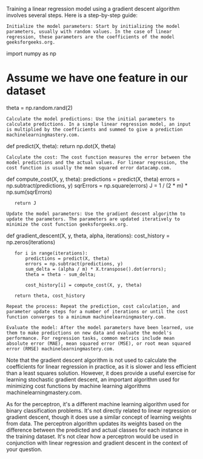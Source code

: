 
Training a linear regression model using a gradient descent algorithm involves several steps. Here is a step-by-step guide:

    Initialize the model parameters: Start by initializing the model parameters, usually with random values. In the case of linear regression, these parameters are the coefficients of the model geeksforgeeks.org.

   import numpy as np

   # Assume we have one feature in our dataset
   theta = np.random.rand(2)

    Calculate the model predictions: Use the initial parameters to calculate predictions. In a simple linear regression model, an input is multiplied by the coefficients and summed to give a prediction machinelearningmastery.com.

   def predict(X, theta):
       return np.dot(X, theta)

    Calculate the cost: The cost function measures the error between the model predictions and the actual values. For linear regression, the cost function is usually the mean squared error datacamp.com.

   def compute_cost(X, y, theta):
       predictions = predict(X, theta)
       errors = np.subtract(predictions, y)
       sqrErrors = np.square(errors)
       J = 1 / (2 * m) * np.sum(sqrErrors)

       return J

    Update the model parameters: Use the gradient descent algorithm to update the parameters. The parameters are updated iteratively to minimize the cost function geeksforgeeks.org.

   def gradient_descent(X, y, theta, alpha, iterations):
       cost_history = np.zeros(iterations)

       for i in range(iterations):
           predictions = predict(X, theta)
           errors = np.subtract(predictions, y)
           sum_delta = (alpha / m) * X.transpose().dot(errors);
           theta = theta - sum_delta;

           cost_history[i] = compute_cost(X, y, theta)

       return theta, cost_history

    Repeat the process: Repeat the prediction, cost calculation, and parameter update steps for a number of iterations or until the cost function converges to a minimum machinelearningmastery.com.

    Evaluate the model: After the model parameters have been learned, use them to make predictions on new data and evaluate the model's performance. For regression tasks, common metrics include mean absolute error (MAE), mean squared error (MSE), or root mean squared error (RMSE) machinelearningmastery.com.

Note that the gradient descent algorithm is not used to calculate the coefficients for linear regression in practice, as it is slower and less efficient than a least squares solution. However, it does provide a useful exercise for learning stochastic gradient descent, an important algorithm used for minimizing cost functions by machine learning algorithms machinelearningmastery.com.

As for the perceptron, it's a different machine learning algorithm used for binary classification problems. It's not directly related to linear regression or gradient descent, though it does use a similar concept of learning weights from data. The perceptron algorithm updates its weights based on the difference between the predicted and actual classes for each instance in the training dataset. It's not clear how a perceptron would be used in conjunction with linear regression and gradient descent in the context of your question.
